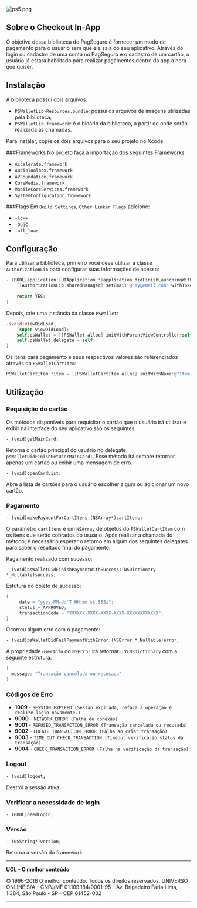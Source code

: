![ps5.png](https://bitbucket.org/repo/4naLKz/images/1051242651-ps5.png)

## Sobre o Checkout In-App

O objetivo dessa biblioteca do PagSeguro é fornecer um modo de pagamento para o usuário sem que ele saia do seu aplicativo. Através do login ou cadastro de uma conta no PagSeguro e o cadastro de um cartão, o usuário já estará habilitado para realizar pagamentos dentro da app a hora que quiser.

## Instalação

A biblioteca possui dois arquivos:

* `PSWalletLib-Resources.bundle`: possui os arquivos de imagens utilizadas pela biblioteca;
* `PSWalletLib.framework`: é o binário da biblioteca, a partir de onde serão realizada as chamadas.

Para instalar, copie os dois arquivos para o seu projeto no Xcode.

###Frameworks
No projeto faça a importação dos seguintes Frameworks:

* `Accelerate.framework`
* `AudioToolbox.framework`
* `AVFoundation.framework`
* `CoreMedia.framework`
* `MobileCoreServices.framework`
* `SystemConfiguration.framework`

###Flags
Em `Build Settings`, `Other Linker Flags` adicione:

* `-lc++`
* `-ObjC`
* `-all_load`


## Configuração

Para utilizar a biblioteca, primeiro você deve utilizar a classe `AuthorizationLib` para configurar suas informações de acesso:

```objectivec
- (BOOL)application:(UIApplication *)application didFinishLaunchingWithOptions:(NSDictionary *)launchOptions {
	[[AuthorizationLib sharedManager] setEmail:@"my@email.com" withToken:@"123ABC" appName:@"My App Name"];
	
	return YES;
}
```

Depois, crie uma instância da classe `PSWallet`:

```objectivec
-(void)viewDidLoad{
   	[super viewDidLoad];
	self.psWallet = [[PSWallet alloc] initWithParentViewController:self];
   	self.psWallet.delegate = self;
}
```

Os itens para pagamento e seus respectivos valores são referenciados através da `PSWalletCartItem`:

```objectivec
PSWalletCartItem *item = [[PSWalletCartItem alloc] initWithName:@"Item 0" value:self.value quantity:1];
```

## Utilização

### Requisição do cartão

Os métodos disponíveis para requisitar o cartão que o usuário irá utilizar e exibir na interface do seu aplicativo são os seguintes:

`- (void)getMainCard;`

Retorna o cartão principal do usuário no delegate `psWalletDidFinishGetUserMainCard:`. Esse método irá sempre retornar apenas um cartão ou exibir uma mensagem de erro.

`- (void)openCardList;`

Abre a lista de cartões para o usuário escolher algum ou adicionar um novo cartão.

### Pagamento

`- (void)makePaymentForCartItens:(NSArray*)cartItens;`

O parâmetro `cartItens` é um `NSArray` de objetos do `PSWalletCartItem` com os itens que serão cobrados do usuário. Após realizar a chamada do método, é necessário esperar o retorno em algum dos seguintes delegates para saber o resultado final do pagamento.

Pagamento realizado com sucesso:

`- (void)psWalletDidFinishPaymentWithSuccess:(NSDictionary *_Nullable)success;`

Estutura do objeto de sucesso:

```objectivec
{
     date = "yyyy-MM-dd'T'HH:mm:ss.SSSz";
     status = APPROVED;
     transactionCode = "XXXXXX-XXXX-XXXX-XXXX-XXXXXXXXXXXX";
}
```

Ocorreu algum erro com o pagamento:
	
`- (void)psWalletDidFailPaymentWithError:(NSError *_Nullable)error;`

A propriedade `userInfo` do `NSError` irá retornar um `NSDictionary` com a seguinte estrutura:

```objectivec
{
  message: "Transação cancelada ou recusada"
}
```

### Códigos de Erro
* **1009** - `SESSION_EXPIRED (Sessão expirada, refaça a operação e realize login novamente.)`
* **9000** - `NETWORK_ERROR (Falha de conexão)`
* **9001** - `REFUSED_TRANSACTION_ERROR (Transação cancelada ou recusada)`
* **9002** - `CREATE_TRANSACTION_ERROR (Falha ao criar transação)`
* **9003** - `TIME_OUT_CHECK_TRANSACTION (Timeout verificação status da transação)`
* **9004** - `CHECK_TRANSACTION_ERROR (Falha na verificação da transação)`


### Logout
`- (void)logout;`

Destrói a sessão ativa.

### Verificar a necessidade de login
`- (BOOL)needLogin;`


### Versão
`- (NSString*)version;`

Retorna a versão do framework.

* **

**UOL - O melhor conteúdo**

© 1996-2016 O melhor conteúdo. Todos os direitos reservados.
UNIVERSO ONLINE S/A - CNPJ/MF 01.109.184/0001-95 - Av. Brigadeiro Faria Lima, 1.384, São Paulo - SP - CEP 01452-002 
* **